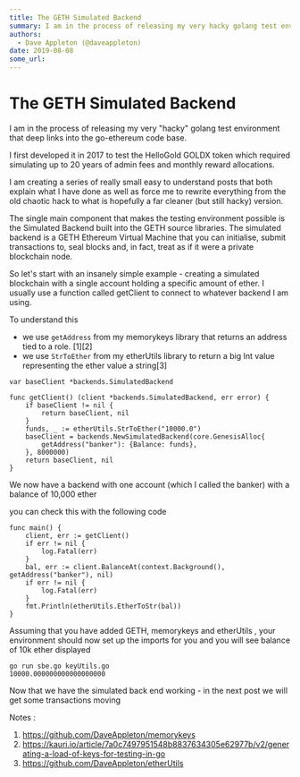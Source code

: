 ```yaml
---
title: The GETH Simulated Backend
summary: I am in the process of releasing my very hacky golang test environment that deep links into the go-ethereum code base. I first developed it in 2017 to test the HelloGold GOLDX token which required simulating up to 20 years of admin fees and monthly reward allocations. I am creating a series of really small easy to understand posts that both explain what I have done as well as force me to rewrite everything from the old chaotic hack to what is hopefully a far cleaner (but still hacky) version. Th
authors:
  - Dave Appleton (@daveappleton)
date: 2019-08-08
some_url: 
---
```


# The GETH Simulated Backend


I am in the process of releasing my very "hacky" golang test environment that deep links into the go-ethereum  code base.

I first developed it in 2017 to test the HelloGold GOLDX token which required simulating up to 20 years of admin fees and monthly reward allocations. 

I am creating a series of really small easy to understand posts that both explain what I have done as well as force me to rewrite everything from the old chaotic hack to what is hopefully a far cleaner (but still hacky) version.

The single main component that makes the testing environment possible is the Simulated Backend built into the GETH source libraries. The simulated backend is a GETH Ethereum Virtual Machine that you can initialise, submit transactions to, seal blocks and, in fact, treat as if it were a private blockchain node.

So let's start with an insanely simple example - creating a simulated blockchain with a single account holding a specific amount of ether. I usually use a function called getClient to connect to whatever backend I am using.

To understand this 

- we use `getAddress` from my memorykeys library that returns an address tied to a role. [1][2]
- we use `StrToEther` from my etherUtils library to return a big Int value representing the ether value a string[3]

```
var baseClient *backends.SimulatedBackend

func getClient() (client *backends.SimulatedBackend, err error) {
	if baseClient != nil {
		return baseClient, nil
	}
	funds, _ := etherUtils.StrToEther("10000.0")
	baseClient = backends.NewSimulatedBackend(core.GenesisAlloc{
		getAddress("banker"): {Balance: funds},
	}, 8000000)
	return baseClient, nil
}
```

We now have a backend with one account (which I called the banker) with a balance of 10,000 ether

you can check this with the following code

```
func main() {
	client, err := getClient()
	if err != nil {
		log.Fatal(err)
	}
	bal, err := client.BalanceAt(context.Background(), getAddress("banker"), nil)
	if err != nil {
		log.Fatal(err)
	}
	fmt.Println(etherUtils.EtherToStr(bal))
}
```
Assuming that you have added GETH, memorykeys and etherUtils , your environment should now set up the imports for you and you will see balance of 10k ether displayed

```
go run sbe.go keyUtils.go 
10000.000000000000000000
```

Now that we have the simulated back end working - in the next post we will get some transactions moving

Notes :

1. https://github.com/DaveAppleton/memorykeys
2. https://kauri.io/article/7a0c7497951548b8837634305e62977b/v2/generating-a-load-of-keys-for-testing-in-go
3. https://github.com/DaveAppleton/etherUtils

